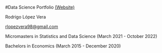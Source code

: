 #Data Science Portfolio <a href="https://www.datascienceportfol.io/rlopezvera">(Website)</a>

Rodrigo López Vera

rlopezvera98@gmail.com

Micromasters in Statistics and Data Science (March 2021 - October 2022)

Bachelors in Economics (March 2015 - December 2020)
